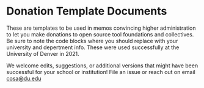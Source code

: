 # Donation Template Documents
These are templates to be used in memos convincing higher administration to let you make donations to open source tool foundations and collectives. Be sure to note the code blocks where you should replace with your university and depertment info. These were used successfully at the University of Denver in 2021.

We welcome edits, suggestions, or additional versions that might have been successful for your school or institution! File an issue or reach out on email cosa@du.edu

